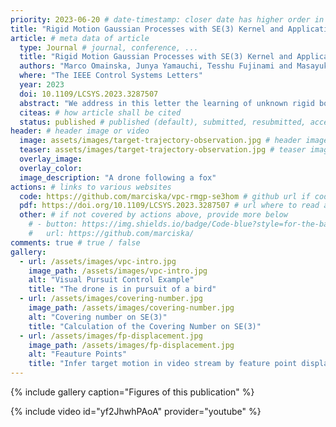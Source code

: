 ```yaml
---
priority: 2023-06-20 # date-timestamp: closer date has higher order in list
title: "Rigid Motion Gaussian Processes with SE(3) Kernel and Application to Visual Pursuit Control" # Page title (short paper title)
article: # meta data of article
  type: Journal # journal, conference, ...
  title: "Rigid Motion Gaussian Processes with SE(3) Kernel and Application to Visual Pursuit Control"
  authors: "Marco Omainska, Junya Yamauchi, Tesshu Fujinami and Masayuki Fujita"
  where: "The IEEE Control Systems Letters"
  year: 2023
  doi: 10.1109/LCSYS.2023.3287507
  abstract: "We address in this letter the learning of unknown rigid body motions in the Special Euclidian Group SE(3) based on Gaussian Processes. A new covariance kernel for SE(3) is presented and proven to be a valid kernel for Gaussian Process Regression. The learning error of the proposed Gaussian Process model is extended to a highprobability statement on SE(3). We employ it in a visual pursuit scenario of a moving target with unknown velocity in 3D space. Our approach is validated in a simulated 3D environment in Unity, and shows significant better prediction accuracy than the most commonly used Gaussian kernel. When compared to other covariance kernels proposed on SE(3), its advantages are a natural extension of covering numbers to SE(3), that it is computationally more efficient, and that stability of target pursuit can be guaranteed without limiting the target rotational space to SO(2)."
  citeas: # how article shall be cited
  status: published # published (default), submitted, resubmitted, accepted
header: # header image or video
  image: assets/images/target-trajectory-observation.jpg # header image
  teaser: assets/images/target-trajectory-observation.jpg # teaser image
  overlay_image:
  overlay_color:
  image_description: "A drone following a fox"
actions: # links to various websites
  code: https://github.com/marciska/vpc-rmgp-se3hom # github url if code published
  pdf: https://doi.org/10.1109/LCSYS.2023.3287507 # url where to read article
  other: # if not covered by actions above, provide more below
    # - button: https://img.shields.io/badge/Code-blue?style=for-the-badge&logo=visual-studio-code&logoColor=white
    #   url: https://github.com/marciska/
comments: true # true / false
gallery:
  - url: /assets/images/vpc-intro.jpg
    image_path: /assets/images/vpc-intro.jpg
    alt: "Visual Pursuit Control Example"
    title: "The drone is in pursuit of a bird"
  - url: /assets/images/covering-number.jpg
    image_path: /assets/images/covering-number.jpg
    alt: "Covering number on SE(3)"
    title: "Calculation of the Covering Number on SE(3)"
  - url: /assets/images/fp-displacement.jpg
    image_path: /assets/images/fp-displacement.jpg
    alt: "Feauture Points"
    title: "Infer target motion in video stream by feature point displacement"
---
```


{% include gallery caption="Figures of this publication" %}

{% include video id="yf2JhwhPAoA" provider="youtube" %}
